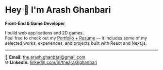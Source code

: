 # Hey 👋 I'm Arash Ghanbari

**Front-End & Game Developer**

I build web applications and 2D games.  
Feel free to check out my [Portfolio + Resume](https://github.com/thearashghanbari/Portfolio) — it includes some of my selected works, experiences, and projects built with React and Next.js.

---

📧 **Email:** the.arash.ghanbari@gmail.com  
🌐 **LinkedIn:** [linkedin.com/in/thearashghanbari](https://linkedin.com/in/thearashghanbari)
